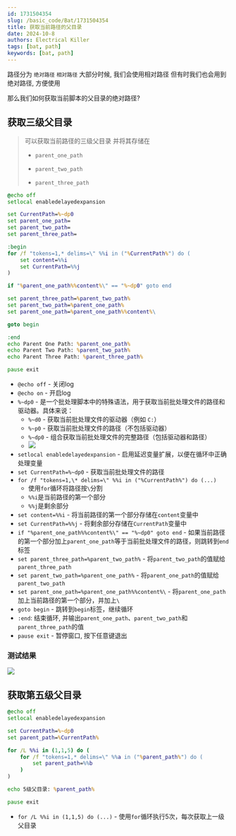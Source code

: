 ```yaml
---
id: 1731504354
slug: /basic_code/Bat/1731504354
title: 获取当前路径的父目录
date: 2024-10-8
authors: Electrical Killer
tags: [bat, path]
keywords: [bat, path]
---
```


路径分为 `绝对路径`  `相对路径`
大部分时候, 我们会使用相对路径
但有时我们也会用到绝对路径, 方便使用

那么我们如何获取当前脚本的父目录的绝对路径?

## 获取三级父目录

> 可以获取当前路径的三级父目录
> 并将其存储在
>
> -  `parent_one_path`
>
> - `parent_two_path` 
> - `parent_three_path` 

```bat
@echo off
setlocal enabledelayedexpansion

set CurrentPath=%~dp0
set parent_one_path=
set parent_two_path=
set parent_three_path=

:begin
for /f "tokens=1,* delims=\" %%i in ("%CurrentPath%") do (
    set content=%%i
    set CurrentPath=%%j
)

if "%parent_one_path%%content%\" == "%~dp0" goto end

set parent_three_path=%parent_two_path%
set parent_two_path=%parent_one_path%
set parent_one_path=%parent_one_path%%content%\

goto begin

:end
echo Parent One Path: %parent_one_path%
echo Parent Two Path: %parent_two_path%
echo Parent Three Path: %parent_three_path%

pause exit 
```

- `@echo off` - 关闭log
- `@echo on` - 开启log
- `%~dp0` - 是一个批处理脚本中的特殊语法，用于获取当前批处理文件的路径和驱动器。具体来说：
    - `%~d0` - 获取当前批处理文件的驱动器（例如 `C:`）
    - `%~p0` - 获取当前批处理文件的路径（不包括驱动器）
    - `%~dp0` - 组合获取当前批处理文件的完整路径（包括驱动器和路径）
    - <img src="https://img.eksnotebook.com/images/202410082313814.png"/>
- `setlocal enabledelayedexpansion` - 启用延迟变量扩展，以便在循环中正确处理变量
- `set CurrentPath=%~dp0` - 获取当前批处理文件的路径
- `for /f "tokens=1,\* delims=\" %%i in ("%CurrentPath%") do (...)` 
    - 使用`for`循环将路径按`\`分割
    - `%%i`是当前路径的第一个部分
    - `%%j`是剩余部分
- `set content=%%i` - 将当前路径的第一个部分存储在`content`变量中
- `set CurrentPath=%%j` - 将剩余部分存储在`CurrentPath`变量中
- `if "%parent_one_path%%content%\" == "%~dp0" goto end` - 如果当前路径的第一个部分加上`parent_one_path`等于当前批处理文件的路径，则跳转到`end`标签
- `set parent_three_path=%parent_two_path%` - 将`parent_two_path`的值赋给`parent_three_path`
- `set parent_two_path=%parent_one_path%` - 将`parent_one_path`的值赋给`parent_two_path`
- `set parent_one_path=%parent_one_path%%content%\` - 将`parent_one_path`加上当前路径的第一个部分，并加上`\`
- `goto begin` - 跳转到`begin`标签，继续循环
- `:end`: 结束循环, 并输出`parent_one_path`、`parent_two_path`和`parent_three_path`的值
- `pause exit` - 暂停窗口, 按下任意键退出

### 测试结果

<img src="https://img.eksnotebook.com/images/202410082316147.png"/>

## 获取第五级父目录

```bat
@echo off
setlocal enabledelayedexpansion

set CurrentPath=%~dp0
set parent_path=%CurrentPath%

for /L %%i in (1,1,5) do (
    for /f "tokens=1,* delims=\" %%a in ("%parent_path%") do (
        set parent_path=%%b
    )
)

echo 5级父目录: %parent_path%

pause exit 
```

- `for /L %%i in (1,1,5) do (...)` - 使用`for`循环执行5次，每次获取上一级父目录
